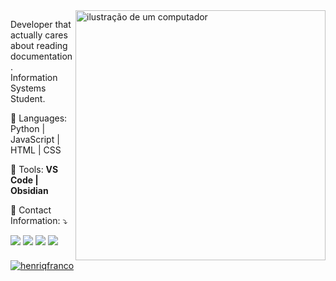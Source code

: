<img src="https://raw.githubusercontent.com/MicaelliMedeiros/micaellimedeiros/master/image/computer-illustration.png" alt="ilustração de um computador" min-width="400px" max-width="400px" width="400px" align="right">

<p align="left"> 
  Developer that actually cares about reading documentation.<br>
  Information Systems Student.
</p>

<p align="left">
  🦄 Languages: Python | JavaScript | HTML | CSS
</p>

<p align="left">
  💼 Tools: <strong>VS Code | Obsidian</strong>
</p>

<p align="left">
  💌 Contact Information: ⤵️
</p>

<p align="left">
  <a href="https://github.com/henriqfranco" title="GitHub">
  <img src="https://img.shields.io/badge/GitHub-100000?style=for-the-badge&logo=github&logoColor=white"/></a>
  <a href="https://www.linkedin.com/in/henriques-franco/" title="LinkedIn">
  <img src="https://img.shields.io/badge/LinkedIn-0077B5?style=for-the-badge&logo=linkedin&logoColor=white"/></a>
  <a href="https://www.instagram.com/henrifrnc/" title="Instagram">
  <img src="https://img.shields.io/badge/Instagram-E4405F?style=for-the-badge&logo=instagram&logoColor=white"/></a>
  <a href="https://stackoverflow.com/users/25110410/henrique-franco?tab=profile" title="StackOverflow">
  <img src="https://img.shields.io/badge/Stack_Overflow-FE7A16?style=for-the-badge&logo=stack-overflow&logoColor=white"/></a>
</p>

[![henriqfranco](https://github-readme-stats.vercel.app/api/top-langs/?username=henriqfranco&hide=html&layout=compact&theme=dark)](https://github.com/anuraghazra/github-readme-stats)
